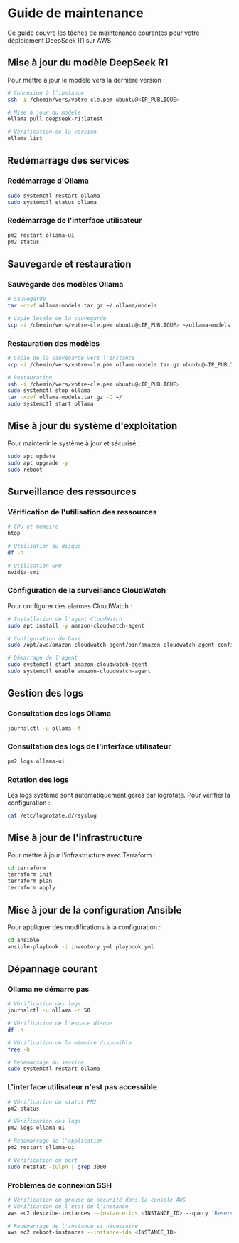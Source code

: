# Guide de maintenance

Ce guide couvre les tâches de maintenance courantes pour votre déploiement DeepSeek R1 sur AWS.

## Mise à jour du modèle DeepSeek R1

Pour mettre à jour le modèle vers la dernière version :

```bash
# Connexion à l'instance
ssh -i /chemin/vers/votre-cle.pem ubuntu@<IP_PUBLIQUE>

# Mise à jour du modèle
ollama pull deepseek-r1:latest

# Vérification de la version
ollama list
```

## Redémarrage des services

### Redémarrage d'Ollama

```bash
sudo systemctl restart ollama
sudo systemctl status ollama
```

### Redémarrage de l'interface utilisateur

```bash
pm2 restart ollama-ui
pm2 status
```

## Sauvegarde et restauration

### Sauvegarde des modèles Ollama

```bash
# Sauvegarde
tar -czvf ollama-models.tar.gz ~/.ollama/models

# Copie locale de la sauvegarde
scp -i /chemin/vers/votre-cle.pem ubuntu@<IP_PUBLIQUE>:~/ollama-models.tar.gz .
```

### Restauration des modèles

```bash
# Copie de la sauvegarde vers l'instance
scp -i /chemin/vers/votre-cle.pem ollama-models.tar.gz ubuntu@<IP_PUBLIQUE>:~/

# Restauration
ssh -i /chemin/vers/votre-cle.pem ubuntu@<IP_PUBLIQUE>
sudo systemctl stop ollama
tar -xzvf ollama-models.tar.gz -C ~/
sudo systemctl start ollama
```

## Mise à jour du système d'exploitation

Pour maintenir le système à jour et sécurisé :

```bash
sudo apt update
sudo apt upgrade -y
sudo reboot
```

## Surveillance des ressources

### Vérification de l'utilisation des ressources

```bash
# CPU et mémoire
htop

# Utilisation du disque
df -h

# Utilisation GPU
nvidia-smi
```

### Configuration de la surveillance CloudWatch

Pour configurer des alarmes CloudWatch :

```bash
# Installation de l'agent CloudWatch
sudo apt install -y amazon-cloudwatch-agent

# Configuration de base
sudo /opt/aws/amazon-cloudwatch-agent/bin/amazon-cloudwatch-agent-config-wizard

# Démarrage de l'agent
sudo systemctl start amazon-cloudwatch-agent
sudo systemctl enable amazon-cloudwatch-agent
```

## Gestion des logs

### Consultation des logs Ollama

```bash
journalctl -u ollama -f
```

### Consultation des logs de l'interface utilisateur

```bash
pm2 logs ollama-ui
```

### Rotation des logs

Les logs système sont automatiquement gérés par logrotate. Pour vérifier la configuration :

```bash
cat /etc/logrotate.d/rsyslog
```

## Mise à jour de l'infrastructure

Pour mettre à jour l'infrastructure avec Terraform :

```bash
cd terraform
terraform init
terraform plan
terraform apply
```

## Mise à jour de la configuration Ansible

Pour appliquer des modifications à la configuration :

```bash
cd ansible
ansible-playbook -i inventory.yml playbook.yml
```

## Dépannage courant

### Ollama ne démarre pas

```bash
# Vérification des logs
journalctl -u ollama -n 50

# Vérification de l'espace disque
df -h

# Vérification de la mémoire disponible
free -h

# Redémarrage du service
sudo systemctl restart ollama
```

### L'interface utilisateur n'est pas accessible

```bash
# Vérification du statut PM2
pm2 status

# Vérification des logs
pm2 logs ollama-ui

# Redémarrage de l'application
pm2 restart ollama-ui

# Vérification du port
sudo netstat -tulpn | grep 3000
```

### Problèmes de connexion SSH

```bash
# Vérification du groupe de sécurité dans la console AWS
# Vérification de l'état de l'instance
aws ec2 describe-instances --instance-ids <INSTANCE_ID> --query 'Reservations[0].Instances[0].State.Name'

# Redémarrage de l'instance si nécessaire
aws ec2 reboot-instances --instance-ids <INSTANCE_ID>
``` 